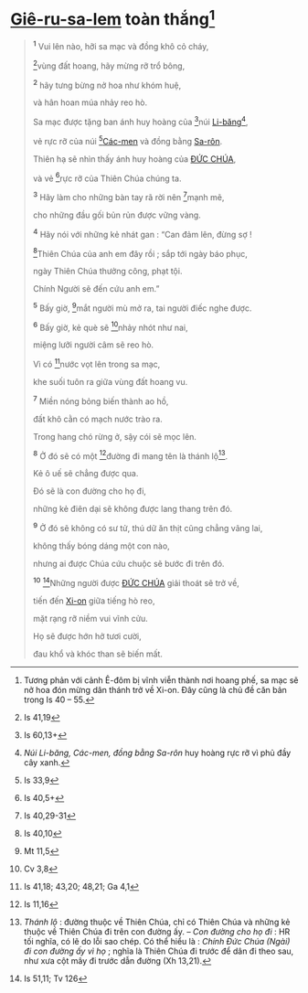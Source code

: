 # [Giê-ru-sa-lem]() toàn thắng[^1-2014c6df-99ae-48dd-b25b-427694c8f233]

> <sup><b>1</b></sup> Vui lên nào, hỡi sa mạc và đồng khô cỏ cháy,
>
> [^1@-2014c6df-99ae-48dd-b25b-427694c8f233]vùng đất hoang, hãy mừng rỡ trổ bông,
>
> <sup><b>2</b></sup> hãy tưng bừng nở hoa như khóm huệ,
>
> và hân hoan múa nhảy reo hò.
>
> Sa mạc được tặng ban ánh huy hoàng của [^2@-2014c6df-99ae-48dd-b25b-427694c8f233]núi [Li-băng]()[^2-2014c6df-99ae-48dd-b25b-427694c8f233],
>
> vẻ rực rỡ của núi [^3@-2014c6df-99ae-48dd-b25b-427694c8f233][Các-men]() và đồng bằng [Sa-rôn]().
>
> Thiên hạ sẽ nhìn thấy ánh huy hoàng của [ĐỨC CHÚA](),
>
> và vẻ [^4@-2014c6df-99ae-48dd-b25b-427694c8f233]rực rỡ của Thiên Chúa chúng ta.
>
> <sup><b>3</b></sup> Hãy làm cho những bàn tay rã rời nên [^5@-2014c6df-99ae-48dd-b25b-427694c8f233]mạnh mẽ,
>
> cho những đầu gối bủn rủn được vững vàng.
>
> <sup><b>4</b></sup> Hãy nói với những kẻ nhát gan : “Can đảm lên, đừng sợ !
>
> [^6@-2014c6df-99ae-48dd-b25b-427694c8f233]Thiên Chúa của anh em đây rồi ; sắp tới ngày báo phục,
>
> ngày Thiên Chúa thưởng công, phạt tội.
>
> Chính Người sẽ đến cứu anh em.”
>
> <sup><b>5</b></sup> Bấy giờ, [^7@-2014c6df-99ae-48dd-b25b-427694c8f233]mắt người mù mở ra, tai người điếc nghe được.
>
> <sup><b>6</b></sup> Bấy giờ, kẻ què sẽ [^8@-2014c6df-99ae-48dd-b25b-427694c8f233]nhảy nhót như nai,
>
> miệng lưỡi người câm sẽ reo hò.
>
> Vì có [^9@-2014c6df-99ae-48dd-b25b-427694c8f233]nước vọt lên trong sa mạc,
>
> khe suối tuôn ra giữa vùng đất hoang vu.
>
> <sup><b>7</b></sup> Miền nóng bỏng biến thành ao hồ,
>
> đất khô cằn có mạch nước trào ra.
>
> Trong hang chó rừng ở, sậy cói sẽ mọc lên.
>
> <sup><b>8</b></sup> Ở đó sẽ có một [^10@-2014c6df-99ae-48dd-b25b-427694c8f233]đường đi mang tên là thánh lộ[^3-2014c6df-99ae-48dd-b25b-427694c8f233].
>
> Kẻ ô uế sẽ chẳng được qua.
>
> Đó sẽ là con đường cho họ đi,
>
> những kẻ điên dại sẽ không được lang thang trên đó.
>
> <sup><b>9</b></sup> Ở đó sẽ không có sư tử, thú dữ ăn thịt cũng chẳng vãng lai,
>
> không thấy bóng dáng một con nào,
>
> nhưng ai được Chúa cứu chuộc sẽ bước đi trên đó.
>
> <sup><b>10</b></sup> [^11@-2014c6df-99ae-48dd-b25b-427694c8f233]Những người được [ĐỨC CHÚA]() giải thoát sẽ trở về,
>
> tiến đến [Xi-on]() giữa tiếng hò reo,
>
> mặt rạng rỡ niềm vui vĩnh cửu.
>
> Họ sẽ được hớn hở tươi cười,
>
> đau khổ và khóc than sẽ biến mất.

[^1-2014c6df-99ae-48dd-b25b-427694c8f233]: Tương phản với cảnh Ê-đôm bị vĩnh viễn thành nơi hoang phế, sa mạc sẽ nở hoa đón mừng dân thánh trở về Xi-on. Đây cũng là chủ đề căn bản trong Is 40 – 55.

[^2-2014c6df-99ae-48dd-b25b-427694c8f233]: _Núi Li-băng, Các-men, đồng bằng Sa-rôn_ huy hoàng rực rỡ vì phủ đầy cây xanh.

[^3-2014c6df-99ae-48dd-b25b-427694c8f233]: _Thánh lộ_ : đường thuộc về Thiên Chúa, chỉ có Thiên Chúa và những kẻ thuộc về Thiên Chúa đi trên con đường ấy. – _Con đường cho họ đi_ : HR tối nghĩa, có lẽ do lỗi sao chép. Có thể hiểu là : _Chính Đức Chúa (Ngài) đi con đường ấy vì họ_ ; nghĩa là Thiên Chúa đi trước để dân đi theo sau, như xưa cột mây đi trước dẫn đường (Xh 13,21).

[^1@-2014c6df-99ae-48dd-b25b-427694c8f233]: Is 41,19

[^2@-2014c6df-99ae-48dd-b25b-427694c8f233]: Is 60,13+

[^3@-2014c6df-99ae-48dd-b25b-427694c8f233]: Is 33,9

[^4@-2014c6df-99ae-48dd-b25b-427694c8f233]: Is 40,5+

[^5@-2014c6df-99ae-48dd-b25b-427694c8f233]: Is 40,29-31

[^6@-2014c6df-99ae-48dd-b25b-427694c8f233]: Is 40,10

[^7@-2014c6df-99ae-48dd-b25b-427694c8f233]: Mt 11,5

[^8@-2014c6df-99ae-48dd-b25b-427694c8f233]: Cv 3,8

[^9@-2014c6df-99ae-48dd-b25b-427694c8f233]: Is 41,18; 43,20; 48,21; Ga 4,1

[^10@-2014c6df-99ae-48dd-b25b-427694c8f233]: Is 11,16

[^11@-2014c6df-99ae-48dd-b25b-427694c8f233]: Is 51,11; Tv 126
